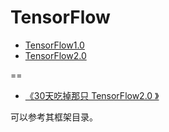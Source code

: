 # TensorFlow


* [TensorFlow1.0](tensorflow1.0/TensorFlow1.0.md)
* [TensorFlow2.0](TensorFlow2.0/TensorFlow2.0.md)





==

* [《30天吃掉那只 TensorFlow2.0 》](https://github.com/lyhue1991/eat_tensorflow2_in_30_days)

可以参考其框架目录。

